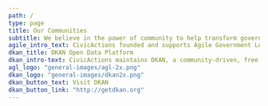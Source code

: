 ```yaml
---
path: /
type: page
title: Our Communities
subtitle: We believe in the power of community to help transform government and the world. When people come together to share ideas and combine their talents, great things happen.
agile_intro_text: CivicActions founded and supports Agile Government Leadership, a nonprofit network of government professionals working to bring agile and innovative practices to the public sector.
dkan_title: DKAN Open Data Platform
dkan_intro-text: CivicActions maintains DKAN, a community-driven, free and open source open data platform used by governments, organizations, and individuals around the world to leverage data for the public good.
agl_logo: "general-images/agl-2x.png"
dkan_logo: "general-images/dkan2x.png"
dkan_button_text: Visit DKAN
dkan_button_link: "http://getdkan.org"
---
```


